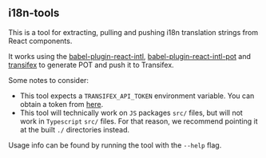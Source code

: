 ## i18n-tools

This is a tool for extracting, pulling and pushing i18n translation strings from React components.

It works using the [babel-plugin-react-intl](https://github.com/yahoo/babel-plugin-react-intl), [babel-plugin-react-intl-pot](https://npm.im/babel-plugin-react-intl-pot) and [transifex](https://npm.im/transifex) to generate POT and push it to Transifex.

Some notes to consider:

- This tool expects a `TRANSIFEX_API_TOKEN` environment variable. You can obtain a token from [here](https://www.transifex.com/user/settings/api/).
- This tool will technically work on `JS` packages `src/` files, but will not work in `Typescript` `src/` files. For that reason, we recommend pointing it at the built `./` directories instead.

Usage info can be found by running the tool with the `--help` flag.
